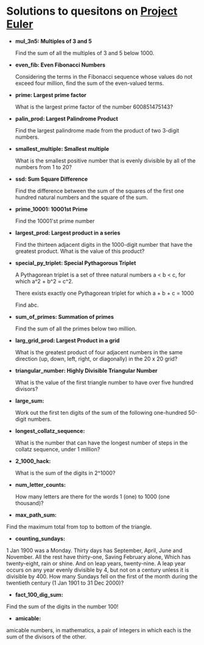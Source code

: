 # Solutions to quesitons on [Project Euler](https://projecteuler.net/archives)
- **mul_3n5: Multiples of 3 and 5**

  Find the sum of all the multiples of 3 and 5 below 1000.

- **even_fib: Even Fibonacci Numbers**

  Considering the terms in the Fibonacci sequence whose values do not exceed four million, find the sum of the even-valued terms.

- **prime: Largest prime factor**

  What is the largest prime factor of the number 600851475143?

- **palin_prod: Largest Palindrome Product**

  Find the largest palindrome made from the product of two 3-digit numbers.
  
- **smallest_multiple: Smallest multiple**

  What is the smallest positive number that is evenly divisible by all of the numbers from 1 to 20?

- **ssd: Sum Square Difference**

  Find the difference between the sum of the squares of the first one hundred natural numbers and the square of the sum.

- **prime_10001: 10001st Prime**

  Find the 10001'st prime number

- **largest_prod: Largest product in a series**

  Find the thirteen adjacent digits in the 1000-digit number that have the greatest product. What is the value of this product?

- **special_py_triplet: Special Pythagorous Triplet**

  A Pythagorean triplet is a set of three natural numbers a < b < c, for which a^2 + b^2 = c^2.

  There exists exactly one Pythagorean triplet for which a + b + c = 1000

  Find a*b*c.

- **sum_of_primes: Summation of primes**

  Find the sum of all the primes below two million.

- **larg_grid_prod: Largest Product in a grid**

  What is the greatest product of four adjacent numbers in the same direction (up, down, left, right, or diagonally) in the 20 x 20 grid?

- **triangular_number: Highly Divisible Triangular Number**

  What is the value of the first triangle number to have over five hundred divisors?

- **large_sum:**

  Work out the first ten digits of the sum of the following one-hundred 50-digit numbers.

- **longest_collatz_sequence:**

  What is the number that can have the longest number of steps in the collatz sequence, under 1 million?

- **2_1000_hack:**

  What is the sum of the digits in 2^1000?

- **num_letter_counts:**

  How many letters are there for the words 1 (one) to 1000 (one thousand)?

- **max_path_sum:**

Find the maximum total from top to bottom of the triangle.

- **counting_sundays:**

1 Jan 1900 was a Monday. Thirty days has September, April, June and November. All the rest have thirty-one, Saving February alone, Which has twenty-eight, rain or shine. And on leap years, twenty-nine. A leap year occurs on any year evenly divisible by 4, but not on a century unless it is divisible by 400. How many Sundays fell on the first of the month during the twentieth century (1 Jan 1901 to 31 Dec 2000)?

- **fact_100_dig_sum:**

Find the sum of the digits in the number 100!

- **amicable:**

amicable numbers, in mathematics, a pair of integers in which each is the sum of the divisors of the other.